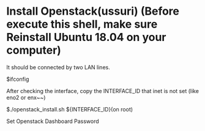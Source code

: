 # Install Openstack(ussuri) (Before execute this shell, make sure Reinstall Ubuntu 18.04 on your computer)
It should be connected by two LAN lines.

$ifconfig

After checking the interface, copy the INTERFACE_ID that inet is not set (like eno2 or enx~~)

$./openstack_install.sh ${INTERFACE_ID}(on root)

Set Openstack Dashboard Password
